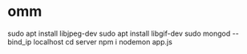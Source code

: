 # omm

sudo apt install libjpeg-dev
sudo apt install libgif-dev
sudo mongod --bind_ip localhost
cd server
npm i
nodemon app.js
